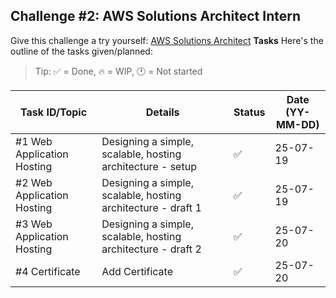 ## Challenge #2: AWS Solutions Architect Intern
Give this challenge a try yourself: [AWS Solutions Architect](https://www.theforage.com/simulations/aws-apac/solutions-architecture-ts4o)
**Tasks**
Here's the outline of the tasks given/planned:

> Tip: ✅ = Done, 🔥 = WIP, 🕐 = Not started

| Task ID/Topic | Details            | Status         | Date (YY-MM-DD)         | 
|---------|---------------------|----------------|------------|
| #1 Web Application Hosting   | Designing a simple, scalable, hosting architecture - setup| ✅ | 25-07-19 |
| #2 Web Application Hosting   | Designing a simple, scalable, hosting architecture - draft 1| ✅ | 25-07-19 |
| #3 Web Application Hosting   | Designing a simple, scalable, hosting architecture - draft 2| ✅ | 25-07-20 |
| #4 Certificate   | Add Certificate | ✅ | 25-07-20 |